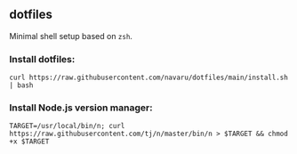 ## dotfiles

Minimal shell setup based on `zsh`.

### Install dotfiles:

```
curl https://raw.githubusercontent.com/navaru/dotfiles/main/install.sh | bash
```

### Install Node.js version manager:

```
TARGET=/usr/local/bin/n; curl https://raw.githubusercontent.com/tj/n/master/bin/n > $TARGET && chmod +x $TARGET
```